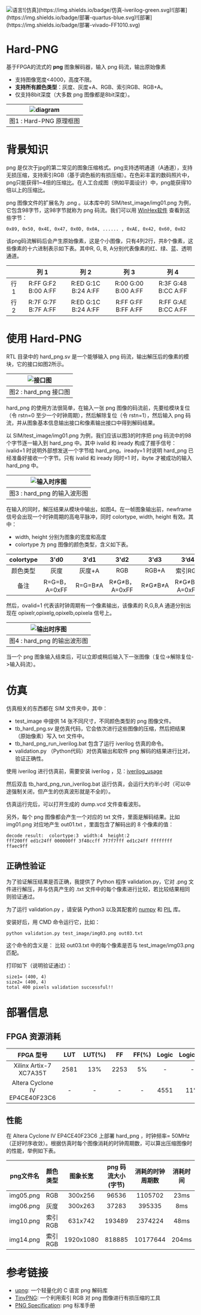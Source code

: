 ![语言](https://img.shields.io/badge/语言-systemverilog_(IEEE1800_2005)-CAD09D.svg)![仿真](https://img.shields.io/badge/仿真-iverilog-green.svg)![部署](https://img.shields.io/badge/部署-quartus-blue.svg)![部署](https://img.shields.io/badge/部署-vivado-FF1010.svg)

Hard-PNG
===========================
基于FPGA的流式的 **png** 图象解码器，输入 png 码流，输出原始像素

* 支持图像宽度<4000，高度不限。
* **支持所有颜色类型**：灰度、灰度+A、RGB、索引RGB、RGB+A。
* 仅支持8bit深度（大多数 png 图像都是8bit深度）。

| ![diagram](./figures/diagram.png) |
| :----: |
| 图1 : Hard-PNG 原理框图 |



# 背景知识

png 是仅次于jpg的第二常见的图象压缩格式。png支持透明通道（A通道），支持无损压缩，支持索引RGB（基于调色板的有损压缩）。在色彩丰富的数码照片中，png只能获得1~4倍的压缩比。在人工合成图（例如平面设计）中，png能获得10倍以上的压缩比。

png 图像文件的扩展名为 .png 。以本库中的 SIM/test_image/img01.png 为例，它包含98字节，这98字节就称为 png 码流。我们可以用 [WinHex软件](http://www.x-ways.net/winhex/) 查看到这些字节：

```
0x89, 0x50, 0x4E, 0x47, 0x0D, 0x0A, ...... , 0xAE, 0x42, 0x60, 0x82
```
该png码流解码后会产生原始像素，这是个小图像，只有4列2行，共8个像素，这些像素的十六进制表示如下表。其中R, G, B, A分别代表像素的红、绿、蓝、透明通道。

|          | 列 1 | 列 2 | 列 3 | 列 4 |
| :---:    | :---: | :---: | :---: | :---: |
| 行 1 | R:FF G:F2 B:00 A:FF | R:ED G:1C B:24 A:FF | R:00 G:00 B:00 A:FF | R:3F G:48 B:CC A:FF |
| 行 2 | R:7F G:7F B:7F A:FF | R:ED G:1C B:24 A:FF | R:FF G:FF B:FF A:FF | R:FF G:AE B:CC A:FF |



# 使用 Hard-PNG

RTL 目录中的 hard_png.sv 是一个能够输入 png 码流，输出解压后的像素的模块，它的接口如图2所示。

| ![接口图](./figures/interface.png) |
| :----: |
| 图2 : hard_png 接口图 |

hard_png 的使用方法很简单，在输入一张 png 图像的码流前，先要给模块复位（令 rstn=0 至少一个时钟周期），然后解除复位（令 rstn=1），然后输入 png 码流，并从图象基本信息输出接口和像素输出接口中得到解码结果。

以 SIM/test_image/img01.png 为例，我们应该以图3的时序把 png 码流中的98个字节逐一输入到 hard_png 中。其中 ivalid 和 iready 构成了握手信号： ivalid=1 时说明外部想发送一个字节给 hard_png。iready=1 时说明 hard_png 已经准备好接收一个字节。只有 ivalid 和 iready 同时=1 时，ibyte 才被成功的输入 hard_png 中。

| ![输入时序图](./figures/wave1.png) |
| :----: |
| 图3 : hard_png 的输入波形图 |

在输入的同时，解压结果从模块中输出，如图4。在一帧图象输出前，newframe 信号会出现一个时钟周期的高电平脉冲，同时 colortype, width, height 有效。其中：

- width, height 分别为图象的宽度和高度
- colortype 为 png 图像的颜色类型，含义如下表。

| colortype | 3'd0 | 3'd1 | 3'd2 | 3'd3 | 3‘d4 |
| :-------: | :--: | :--: | :--: | :--: | :--: |
| 颜色类型 | 灰度 | 灰度+A | RGB | RGB+A | 索引RGB |
| 备注 | R=G=B，A=0xFF | R=G=B≠A | R≠G≠B，A=0xFF | R≠G≠B≠A | R≠G≠B，A=0xFF |

然后，ovalid=1 代表该时钟周期有一个像素输出，该像素的 R,G,B,A 通道分别出现在 opixelr,opixelg,opixelb,opixela 信号上。

| ![输出时序图](./figures/wave2.png) |
| :----: |
| 图4 : hard_png 的输出波形图 |

当一个 png 图象输入结束后，可以立即或稍后输入下一张图像（复位->解除复位->输入码流）。



# 仿真

仿真相关的东西都在 SIM 文件夹中，其中：

- test_image 中提供 14 张不同尺寸，不同颜色类型的 png 图像文件。
- tb_hard_png.sv 是仿真代码，它会依次进行这些图像的压缩，然后把结果（原始像素）写入 txt 文件中。
- tb_hard_png_run_iverilog.bat 包含了运行 iverilog 仿真的命令。
- validation.py （Python代码）对仿真输出和软件 png 解码的结果进行比对，验证正确性。

使用 iverilog 进行仿真前，需要安装 iverilog ，见：[iverilog_usage](https://github.com/WangXuan95/WangXuan95/blob/main/iverilog_usage/iverilog_usage.md)

然后双击 tb_hard_png_run_iverilog.bat 运行仿真，会运行大约半小时（可以中途强制关闭，但产生的仿真波形就是不全的）。

仿真运行完后，可以打开生成的 dump.vcd 文件查看波形。

另外，每个 png 图像都会产生一个对应的 txt 文件，里面是解码结果。比如 img01.png 对应地产生 out01.txt ，里面包含了解码出的 8 个像素的值：

```
decode result:  colortype:3  width:4  height:2
fff200ff ed1c24ff 000000ff 3f48ccff 7f7f7fff ed1c24ff ffffffff ffaec9ff 
```

## 正确性验证

为了验证解压结果是否正确，我提供了 Python 程序 validation.py，它对 .png 文件进行解压，并与仿真产生的 .txt 文件中的每个像素进行比较，若比较结果相同则验证通过。

为了运行 validation.py ，请安装 Python3 以及其配套的 [numpy](https://pypi.org/project/numpy/) 和 [PIL](https://pypi.org/project/Pillow/) 库。

安装好后，用 CMD 命令运行它，比如：

```
python validation.py test_image/img03.png out03.txt
```
这个命令的含义是： 比较 out03.txt 中的每个像素是否与 test_image/img03.png 匹配。

打印如下（说明验证通过）：

```
size1= (400, 4)
size2= (400, 4)
total 400 pixels validation successful!!
```



# 部署信息

## FPGA 资源消耗

|           FPGA 型号            | LUT  | LUT(%) |  FF  | FF(%) | Logic | Logic(%) |  BRAM   | BRAM(%) |
| :----------------------------: | :--: | :----: | :--: | :---: | :---: | :------: | :-----: | :-----: |
|     Xilinx Artix-7 XC7A35T     | 2581 |  13%   | 2253 |  5%   |   -   |    -     | 792kbit |   44%   |
| Altera Cyclone IV EP4CE40F23C6 |  -   |   -    |  -   |   -   | 4551  |   11%    | 427kbit |   37%   |

## 性能

在 Altera Cyclone IV EP4CE40F23C6 上部署 hard_png ，时钟频率= 50MHz （正好时序收敛）。根据仿真时每个图像消耗的时钟周期数，可以算出压缩图像时的性能，举例如下表。

| png文件名 | 颜色类型 | 图象长宽 | png 码流大小 (字节) | 消耗的时钟周期数 | 消耗时间 |
| :-----------: | :----------: | :----------: | :--------------: | :---------------: | :---------------: |
| img05.png | RGB | 300x256 | 96536 | 1105702 | 23ms |
| img06.png | 灰度 | 300x263 | 37283 | 395335 | 8ms |
|   img10.png   |   索引RGB    |   631x742    |      193489      |     2374224 | 48ms |
| img14.png |     索引RGB |  1920x1080  |      818885      |    10177644 | 204ms |




# 参考链接

* [upng](https://github.com/elanthis/upng): 一个轻量化的 C 语言 png 解码库
* [TinyPNG](https://tinypng.com/): 一个利用索引 RGB 对 png 图像进行有损压缩的工具
* [PNG Specification](https://www.w3.org/TR/REC-png.pdf): png 标准手册

